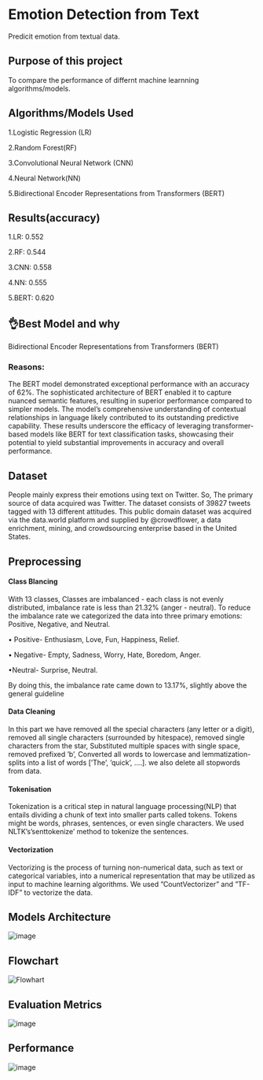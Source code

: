 
#  Emotion Detection from Text

Predicit emotion from textual data.




## Purpose of this project

To compare the performance of differnt  machine learnning  algorithms/models.


## Algorithms/Models Used
1.Logistic Regression (LR)

2.Random Forest(RF)

3.Convolutional Neural Network (CNN)

4.Neural Network(NN)

5.Bidirectional Encoder Representations from Transformers (BERT)
## Results(accuracy)

1.LR: 0.552

2.RF: 0.544

3.CNN: 0.558

4.NN: 0.555

5.BERT: 0.620
## 👌Best Model and why

Bidirectional Encoder Representations from Transformers (BERT)

### Reasons: 
The BERT model demonstrated exceptional performance with an accuracy of 62%. The sophisticated architecture of BERT enabled it to capture nuanced semantic features, resulting in superior performance compared to simpler models. The model’s comprehensive understanding of contextual relationships in language likely
contributed to its outstanding predictive capability. These results underscore the efficacy of leveraging transformer-based models like BERT for text classification tasks, showcasing their potential to yield substantial improvements in accuracy and overall performance.
## Dataset
People mainly express their emotions using text on Twitter. So, The primary source of data acquired was Twitter. The dataset consists of 39827 tweets tagged with 13 different attitudes. This public domain dataset was acquired via the
data.world platform and supplied by @crowdflower, a data enrichment, mining, and crowdsourcing enterprise based in the United States.

## Preprocessing

#### Class Blancing

With 13 classes, Classes are imbalanced - each class is not evenly distributed, imbalance rate is less than 21.32% (anger - neutral). To reduce the imbalance rate we categorized the data into three primary emotions: Positive, Negative, and Neutral.

• Positive- Enthusiasm, Love, Fun, Happiness,    Relief.

• Negative- Empty, Sadness, Worry, Hate, Boredom,
 Anger.

•Neutral- Surprise, Neutral.

By doing this, the imbalance rate came down to 13.17%,
slightly above the general guideline


####  Data Cleaning

In this part we have removed all the special characters (any letter or a digit), removed all single characters (surrounded by hitespace), removed single characters from the star, Substituted multiple spaces with single space, removed prefixed ’b’, Converted all words to lowercase and lemmatization- splits into a list of words [’The’, ’quick’, ....]. we also delete all stopwords from data.

#### Tokenisation
Tokenization is a critical step in natural language processing(NLP) that entails dividing a chunk of text into smaller parts called tokens. Tokens might be words, phrases, sentences, or even single characters. We used NLTK’s’senttokenize’ method to tokenize the sentences.
#### Vectorization
Vectorizing is the process of turning non-numerical data,
such as text or categorical variables, into a numerical representation that may be utilized as input to machine learning
algorithms. We used ”CountVectorizer” and ”TF-IDF” to vectorize the data.



## Models  Architecture
![image](https://github.com/sourov0503/emotion-detection-from-text/assets/89470344/08f1d2bc-18f8-4fee-bd3b-4fe57e8f073f)
## Flowchart
![Flowhart](https://github.com/sourov0503/emotion-detection-from-text/assets/89470344/66dc8db0-5b41-4f8c-8150-70749b4a1a68)

##  Evaluation Metrics
![image](https://github.com/sourov0503/emotion-detection-from-text/assets/89470344/4a3f4150-6313-495a-94a8-6b8887334934)
## Performance
![image](https://github.com/sourov0503/emotion-detection-from-text/assets/89470344/7b815f5c-f91b-45bc-829d-49b5fa87441c)



